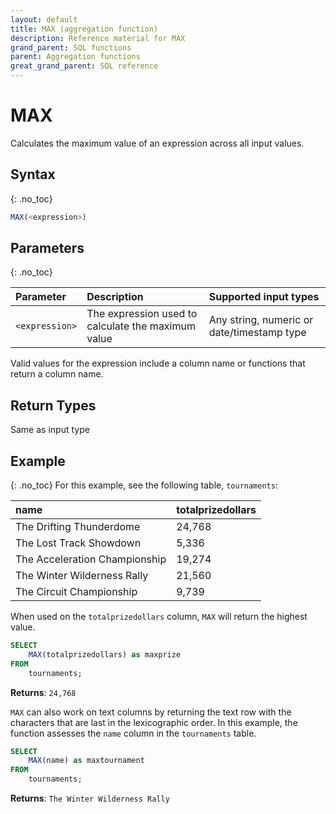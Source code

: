 ```yaml
---
layout: default
title: MAX (aggregation function)
description: Reference material for MAX
grand_parent: SQL functions
parent: Aggregation functions
great_grand_parent: SQL reference
---
```



# MAX

Calculates the maximum value of an expression across all input values.

## Syntax
{: .no_toc}

```sql
MAX(<expression>)
```

## Parameters
{: .no_toc}

| Parameter | Description                         |Supported input types |
| :--------- | :----------------------------------- | :---------------------|
| `<expression>`  | The expression used to calculate the maximum value | Any string, numeric or date/timestamp type |

Valid values for the expression include a column name or functions that return a column name.

## Return Types

Same as input type

## Example
{: .no_toc}
For this example, see the following table, `tournaments`:

| name                          | totalprizedollars |
| :-----------------------------| :-----------------| 
| The Drifting Thunderdome      | 24,768             |
| The Lost Track Showdown       | 5,336              |
| The Acceleration Championship | 19,274             |
| The Winter Wilderness Rally   | 21,560             |
| The Circuit Championship      | 9,739              |

When used on the `totalprizedollars` column, `MAX` will return the highest value.

```sql
SELECT
	MAX(totalprizedollars) as maxprize
FROM
	tournaments;
```

**Returns**: `24,768`

`MAX` can also work on text columns by returning the text row with the characters that are last in the lexicographic order. In this example, the function assesses the `name` column in the `tournaments` table.

```sql
SELECT
	MAX(name) as maxtournament
FROM
	tournaments;
```

**Returns**: `The Winter Wilderness Rally`